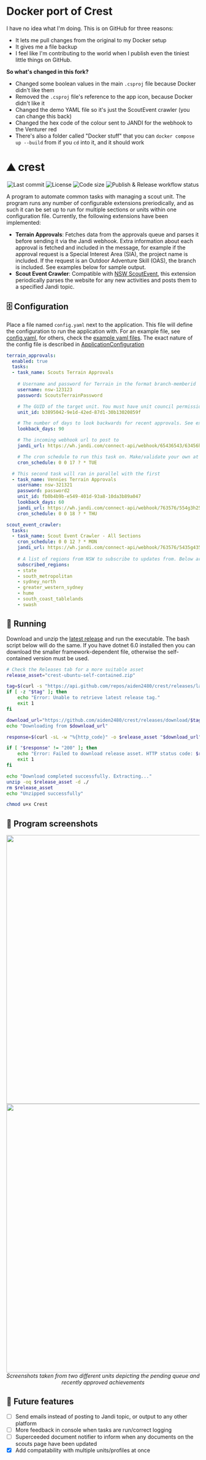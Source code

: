 # Docker port of Crest

I have no idea what I'm doing. This is on GitHub for three reasons:
- It lets me pull changes from the original to my Docker setup
- It gives me a file backup
- I feel like I'm contributing to the world when I publish even the tiniest little things on GitHub.

**So what's changed in this fork?**

- Changed some boolean values in the main `.csproj` file because Docker didn't like them
- Removed the `.csproj` file's reference to the app icon, because Docker didn't like it
- Changed the demo YAML file so it's just the ScoutEvent crawler (you can change this back)
- Changed the hex code of the colour sent to JANDI for the webhook to the Venturer red
- There's also a folder called "Docker stuff" that you can `docker compose up --build` from if you `cd` into it, and it should work

# :mountain: crest
<div align="center">
    <img src="https://img.shields.io/github/last-commit/aiden2480/crest?color=yellow" alt="Last commit" />
    <img src="https://img.shields.io/github/license/aiden2480/crest" alt="License" />
    <img src="https://img.shields.io/github/languages/code-size/aiden2480/crest" alt="Code size" />
    <img src="https://github.com/aiden2480/crest/actions/workflows/dotnet-ci.yml/badge.svg" alt="Publish & Release workflow status" />
</div>

A program to automate common tasks with managing a scout unit. The program runs any number of configurable extensions preriodically, and as such it can be set up to run for multiple sections or units within one configuration file. Currently, the following extensions have been implemented:

- **Terrain Approvals**: Fetches data from the approvals queue and parses it before sending it via the Jandi webhook. Extra information about each approval is fetched and included in the message, for example if the approval request is a Special Interest Area (SIA), the project name is included. If the request is an Outdoor Adventure Skill (OAS), the branch is included. See examples below for sample output.
- **Scout Event Crawler**: Compatible with [NSW ScoutEvent](https://events.nsw.scouts.com.au), this extension periodically parses the website for any new activities and posts them to a specified Jandi topic.
 
## :file_cabinet: Configuration
Place a file named `config.yaml` next to the application. This file will define the configuration to run the application with. For an example file, see [config.yaml](Crest/config.yaml), for others, check the [example yaml files](Crest.Test/TestFiles). The exact nature of the config file is described in [ApplicationConfiguration](Crest/Integration/ApplicationConfiguration.cs)

```yaml
terrain_approvals:
  enabled: true
  tasks:
  - task_name: Scouts Terrain Approvals
    
    # Username and password for Terrain in the format branch-memberid
    username: nsw-123123
    password: ScoutsTerrainPassword

    # The GUID of the target unit. You must have unit council permissions for said unit. This can be found from opening network requests on Terrain
    unit_id: b3895042-9e1d-42ed-87d1-30b13020859f

    # The number of days to look backwards for recent approvals. See examples below
    lookback_days: 90

    # The incoming webhook url to post to
    jandi_url: https://wh.jandi.com/connect-api/webhook/65436543/63456h634564h6534

    # The cron schedule to run this task on. Make/validate your own at http://cronmaker.com/
    cron_schedule: 0 0 17 ? * TUE

  # This second task will ran in parallel with the first
  - task_name: Vennies Terrain Approvals
    username: nsw-321321
    password: password2
    unit_id: fb0b4b9b-e549-401d-93a8-10da3b89a047
    lookback_days: 60
    jandi_url: https://wh.jandi.com/connect-api/webhook/763576/554g3h25g3425342522
    cron_schedule: 0 0 18 ? * THU

scout_event_crawler:
  tasks:
  - task_name: Scout Event Crawler - All Sections
    cron_schedule: 0 0 12 ? * MON
    jandi_url: https://wh.jandi.com/connect-api/webhook/763576/5435g4354353454j353
    
    # A list of regions from NSW to subscribe to updates from. Below are all possible values
    subscribed_regions:
    - state
    - south_metropolitan
    - sydney_north
    - greater_western_sydney
    - hume
    - south_coast_tablelands
    - swash
```

## :runner: Running
Download and unzip the [latest release](https://github.com/aiden2480/crest/releases/latest) and run the executable. The bash script below will do the same. If you have dotnet 6.0 installed then you can download the smaller framework-dependent file, otherwise the self-contained version must be used. 

```bash
# Check the Releases tab for a more suitable asset
release_asset="crest-ubuntu-self-contained.zip"

tag=$(curl -s "https://api.github.com/repos/aiden2480/crest/releases/latest" | grep -o '"tag_name": ".*"' | cut -d'"' -f4)
if [ -z "$tag" ]; then
    echo "Error: Unable to retrieve latest release tag."
    exit 1
fi

download_url="https://github.com/aiden2480/crest/releases/download/$tag/$release_asset"
echo "Downloading from $download_url"

response=$(curl -sL -w "%{http_code}" -o $release_asset "$download_url")

if [ "$response" != "200" ]; then
    echo "Error: Failed to download release asset. HTTP status code: $response"
    exit 1
fi

echo "Download completed successfully. Extracting..."
unzip -oq $release_asset -d ./
rm $release_asset
echo "Unzipped successfully"

chmod u+x Crest
```

## :camera_flash: Program screenshots
<div align="center">
    <img height="700px" src="https://user-images.githubusercontent.com/19619206/182129371-f943fecb-f86d-4903-a065-c66a6f5b3eda.png" />
    <img height="700px" src="https://user-images.githubusercontent.com/19619206/182129485-9ebe85fc-cb13-4847-85f9-455eae6aed9d.png" />
    <br /><i>Screenshots taken from two different units depicting the pending queue and recently approved achievements</i>
</div>

## :memo: Future features
- [ ] Send emails instead of posting to Jandi topic, or output to any other platform
- [ ] More feedback in console when tasks are run/correct logging
- [ ] Superceeded document notifier to inform when any documents on the scouts page have been updated
- [x] Add compatability with multiple units/profiles at once
